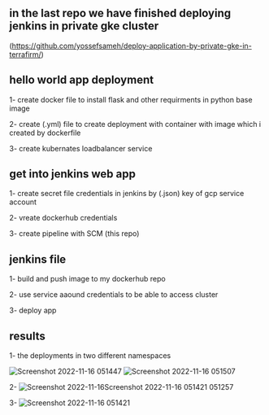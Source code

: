 ## in the last repo we have finished deploying jenkins in private gke cluster
(https://github.com/yossefsameh/deploy-application-by-private-gke-in-terrafirm/)

## hello world app deployment

  1- create docker file to install flask and other requirments in python base image
  
  
  2- create (.yml) file to create deployment with container with image which i created by dockerfile
  
  
  3- create kubernates loadbalancer service 
  

## get into jenkins web app 

  1- create secret file credentials in jenkins by (.json) key of gcp service account 
  
  
  2- vreate dockerhub credentials
  
  
  3- create pipeline with SCM (this repo)
  
## jenkins file

  1- build and push image to my dockerhub repo
  
  2- use service aaound credentials to be able to access cluster
  
  3- deploy app
  
## results

  1- the deployments in two different namespaces
  
![Screenshot 2022-11-16 051447](https://user-images.githubusercontent.com/43928828/202181460-2a74d0d6-0e02-4fdd-a486-ac909d2f08dd.png)
![Screenshot 2022-11-16 051507](https://user-images.githubusercontent.com/43928828/202181473-f5e5c40b-62cc-44d9-87a4-54139023ac29.png)
 
 
  2-
![Screenshot 2022-11-16![Screenshot 2022-11-16 051421](https://user-images.githubusercontent.com/43928828/202183069-d988d293-2e4c-4d00-a0af-188334a99cbd.png)
 051257](https://user-images.githubusercontent.com/43928828/202182992-63c356f3-afe6-4da3-8fbe-e345df9eb8d0.png)


  3- 
![Screenshot 2022-11-16 051421](https://user-images.githubusercontent.com/43928828/202183357-b0631a6b-6ba7-43e0-8bae-be4c6dbc4802.png)

  
  
